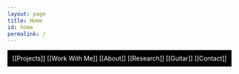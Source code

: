 ```yaml
---
layout: page
title: Home
id: home
permalink: /
---
```

<div style="background-color:black; color:white; padding:10px; text-align:center;">
<center>
  [[Projects]] [[Work With Me]]  [[About]]  [[Research]]   [[Guitar]]  [[Contact]]
  </center>
  </div>
 
